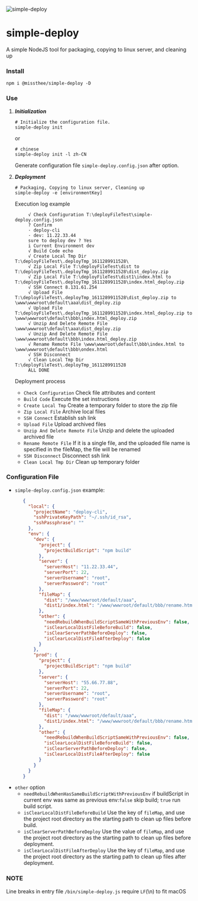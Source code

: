 ![simple-deploy](https://socialify.git.ci/MissThee/simple-deploy/image?font=KoHo&forks=1&language=1&owner=1&pattern=Circuit%20Board&stargazers=1&theme=Light)
# simple-deploy

A simple NodeJS tool for packaging, copying to linux server, and cleaning up

### Install

```
npm i @missthee/simple-deploy -D
```

### Use

1. ***Initialization***
   ```shell
   # Initialize the configuration file.
   simple-deploy init
   ```
   or
   ```shell
   # chinese
   simple-deploy init -l zh-CN
   ```
   Generate configuration file `simple-deploy.config.json` after option.


2. ***Deployment***
   ```shell
   # Packaging, Copying to linux server, Cleaning up
   simple-deploy -e [environmentKey]
   ```
   Execution log example
   ```text
        √ Check Configuration T:\deployFileTest\simple-deploy.config.json
        ? Confirm
        · deploy-cli
        · dev: 11.22.33.44
        sure to deploy dev ? Yes
        i Current Environment dev
        √ Build Code echo
        √ Create Local Tmp Dir T:\deployFileTest\.deployTmp_1611289911528\
        √ Zip Local File T:\deployFileTest\dist to T:\deployFileTest\.deployTmp_1611289911528\dist_deploy.zip
        √ Zip Local File T:\deployFileTest\dist1\index.html to T:\deployFileTest\.deployTmp_1611289911528\index.html_deploy.zip
        √ SSH Connect 8.131.61.254
        √ Upload File T:\deployFileTest\.deployTmp_1611289911528\dist_deploy.zip to \www\wwwroot\default\aaa\dist_deploy.zip
        √ Upload File T:\deployFileTest\.deployTmp_1611289911528\index.html_deploy.zip to \www\wwwroot\default\bbb\index.html_deploy.zip
        √ Unzip And Delete Remote File \www\wwwroot\default\aaa\dist_deploy.zip
        √ Unzip And Delete Remote File \www\wwwroot\default\bbb\index.html_deploy.zip
        √ Rename Remote File \www\wwwroot\default\bbb\index.html to \www\wwwroot\default\bbb\ondex.html
        √ SSH Disconnect
        √ Clean Local Tmp Dir T:\deployFileTest\.deployTmp_1611289911528
        ALL DONE
   ```
   Deployment process
    + `Check Configuration` Check file attributes and content
    + `Build Code` Execute the set instructions
    + `Create Local Tmp` Create a temporary folder to store the zip file
    + `Zip Local File` Archive local files
    + `SSH Connect` Establish ssh link
    + `Upload File` Upload archived files
    + `Unzip And Delete Remote File` Unzip and delete the uploaded archived file
    + `Rename Remote File` If it is a single file, and the uploaded file name is specified in the fileMap, the file will be renamed
    + `SSH Disconnect` Disconnect ssh link
    + `Clean Local Tmp Dir` Clean up temporary folder

### Configuration File

+ `simple-deploy.config.json` example:
   ```json
      {
        "local": {
          "projectName": "deploy-cli",
          "sshPrivateKeyPath": "~/.ssh/id_rsa",
          "sshPassphrase": ""
        },
        "env": {
          "dev": {
            "project": {
              "projectBuildScript": "npm build"
            },
            "server": {
              "serverHost": "11.22.33.44",
              "serverPort": 22,
              "serverUsername": "root",
              "serverPassword": "root"
            },
            "fileMap": {
              "dist": "/www/wwwroot/default/aaa",
              "dist1/index.html": "/www/wwwroot/default/bbb/rename.html"
            },
            "other": {
              "needRebuildWhenBuildScriptSameWithPreviousEnv": false,
              "isClearLocalDistFileBeforeBuild": false,
              "isClearServerPathBeforeDeploy": false,
              "isClearLocalDistFileAfterDeploy": false
            }
          },
          "prod": {
            "project": {
              "projectBuildScript": "npm build"
            },
            "server": {
              "serverHost": "55.66.77.88",
              "serverPort": 22,
              "serverUsername": "root",
              "serverPassword": "root"
            },
            "fileMap": {
              "dist": "/www/wwwroot/default/aaa",
              "dist1/index.html": "/www/wwwroot/default/bbb/rename.html"
            },
            "other": {
              "needRebuildWhenBuildScriptSameWithPreviousEnv": false,
              "isClearLocalDistFileBeforeBuild": false,
              "isClearServerPathBeforeDeploy": false,
              "isClearLocalDistFileAfterDeploy": false
            }
          }
        }
      }
   ```
+ `other` option
    + `needRebuildWhenHasSameBuildScriptWithPreviousEnv`
      if buildScript in current env was same as previous env:`false` skip build; `true` run build script.
    + `isClearLocalDistFileBeforeBuild`
      Use the key of `fileMap`, and use the project root directory as the starting path to clean up files before build.
    + `isClearServerPathBeforeDeploy`
      Use the value of `fileMap`, and use the project root directory as the starting path to clean up files before deployment.
    + `isClearLocalDistFileAfterDeploy`
      Use the key of `fileMap`, and use the project root directory as the starting path to clean up files after deployment.

### NOTE
  Line breaks in entry file `/bin/simple-deploy.js` require `LF`(\n) to fit macOS